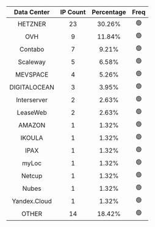 | Data Center | IP Count | Percentage | Freq |
|:------------:|:--------:|:-----------:|:-----:|
| HETZNER | 23 | 30.26% | 🟢 |
| OVH | 9 | 11.84% | 🟢 |
| Contabo | 7 | 9.21% | 🟢 |
| Scaleway | 5 | 6.58% | 🟢 |
| MEVSPACE | 4 | 5.26% | 🟢 |
| DIGITALOCEAN | 3 | 3.95% | 🟢 |
| Interserver | 2 | 2.63% | 🟢 |
| LeaseWeb | 2 | 2.63% | 🟢 |
| AMAZON | 1 | 1.32% | 🟢 |
| IKOULA | 1 | 1.32% | 🟢 |
| IPAX | 1 | 1.32% | 🟢 |
| myLoc | 1 | 1.32% | 🟢 |
| Netcup | 1 | 1.32% | 🟢 |
| Nubes | 1 | 1.32% | 🟢 |
| Yandex.Cloud | 1 | 1.32% | 🟢 |
| OTHER | 14 | 18.42% | 🟢 |